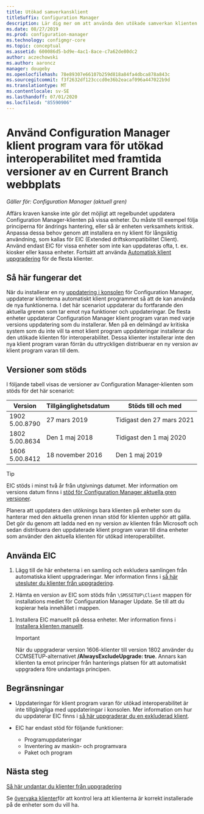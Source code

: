 ```yaml
---
title: Utökad samverkansklient
titleSuffix: Configuration Manager
description: Lär dig mer om att använda den utökade samverkan klienten för långsiktigt stöd för en statisk Configuration Manager-klient med en aktuell förgrenings plats.
ms.date: 08/27/2019
ms.prod: configuration-manager
ms.technology: configmgr-core
ms.topic: conceptual
ms.assetid: 600086d5-bd9e-4ac1-8ace-c7a62de80dc2
author: aczechowski
ms.author: aaroncz
manager: dougeby
ms.openlocfilehash: 78e89307e66107b259d818a84fa4dbca878a843c
ms.sourcegitcommit: f3f2632df123cccd0e36b2eacaf096a447022b9d
ms.translationtype: MT
ms.contentlocale: sv-SE
ms.lasthandoff: 07/01/2020
ms.locfileid: "85590906"
---
```

# <a name="use-the-configuration-manager-client-software-for-extended-interoperability-with-future-versions-of-a-current-branch-site"></a>Använd Configuration Manager klient program vara för utökad interoperabilitet med framtida versioner av en Current Branch webbplats

*Gäller för: Configuration Manager (aktuell gren)*  

Affärs kraven kanske inte gör det möjligt att regelbundet uppdatera Configuration Manager-klienten på vissa enheter. Du måste till exempel följa principerna för ändrings hantering, eller så är enheten verksamhets kritisk. Anpassa dessa behov genom att installera en ny klient för långsiktig användning, som kallas för EIC (Extended driftskompatibilitet Client). Använd endast EIC för vissa enheter som inte kan uppdateras ofta, t. ex. kiosker eller kassa enheter. Fortsätt att använda [Automatisk klient uppgradering](../clients/manage/upgrade/upgrade-clients-for-windows-computers.md#bkmk_autoupdate) för de flesta klienter.

## <a name="how-it-works"></a>Så här fungerar det

När du installerar en ny [uppdatering i konsolen](../servers/manage/install-in-console-updates.md) för Configuration Manager, uppdaterar klienterna automatiskt klient programmet så att de kan använda de nya funktionerna. I det här scenariot uppdaterar du fortfarande den aktuella grenen som tar emot nya funktioner och uppdateringar. De flesta enheter uppdaterar Configuration Manager klient program varan med varje versions uppdatering som du installerar. Men på en delmängd av kritiska system som du inte vill ta emot klient program uppdateringar installerar du den utökade klienten för interoperabilitet. Dessa klienter installerar inte den nya klient program varan förrän du uttryckligen distribuerar en ny version av klient program varan till dem.

## <a name="supported-versions"></a>Versioner som stöds

I följande tabell visas de versioner av Configuration Manager-klienten som stöds för det här scenariot:

| Version | Tillgänglighetsdatum | Stöds till och med |
|---------|---------|---------|
| 1902<br/>5.00.8790 | 27 mars 2019 | Tidigast den 27 mars 2021 |
| 1802<br/>5.00.8634 | Den 1 maj 2018 | Tidigast den 1 maj 2020 |
| 1606<br/>5.00.8412 | 18 november 2016 | Den 1 maj 2019 |

> [!TIP]  
> EIC stöds i minst två år från utgivnings datumet. Mer information om versions datum finns i [stöd för Configuration Manager aktuella gren versioner](../servers/manage/current-branch-versions-supported.md).  

Planera att uppdatera den utöknings bara klienten på enheter som du hanterar med den aktuella grenen innan stöd för klienten upphör att gälla. Det gör du genom att ladda ned en ny version av klienten från Microsoft och sedan distribuera den uppdaterade klient program varan till dina enheter som använder den aktuella klienten för utökad interoperabilitet.

## <a name="how-to-use-the-eic"></a>Använda EIC

1. Lägg till de här enheterna i en samling och exkludera samlingen från automatiska klient uppgraderingar. Mer information finns i [så här utesluter du klienter från uppgradering](../clients/manage/upgrade/exclude-clients-windows.md).  

1. Hämta en version av EIC som stöds från `\SMSSETUP\Client` mappen för installations mediet för Configuration Manager Update. Se till att du kopierar hela innehållet i mappen.  

<!--
    > [!TIP]
    > To find Configuration Manager media in the [Volume Licensing Service Center](https://www.microsoft.com/Licensing/servicecenter/Downloads/DownloadsAndKeys.aspx) (VLSC), go to the **Downloads and Keys** tab, and search for **Microsoft Endpoint Configmgr (current branch)**.
-->

1. Installera EIC manuellt på dessa enheter. Mer information finns i [Installera klienten manuellt](../clients/deploy/deploy-clients-to-windows-computers.md#BKMK_Manual).  

    > [!Important]  
    > När du uppgraderar version 1606-klienter till version 1802 använder du CCMSETUP-alternativet **/AlwaysExcludeUpgrade: true**. Annars kan klienten ta emot principer från hanterings platsen för att automatiskt uppgradera före undantags principen.  

## <a name="limitations"></a>Begränsningar

- Uppdateringar för klient program varan för utökad interoperabilitet är inte tillgängliga med uppdateringar i konsolen. Mer information om hur du uppdaterar EIC finns i [så här uppgraderar du en exkluderad klient](../clients/manage/upgrade/exclude-clients-windows.md#bkmk_override).  

- EIC har endast stöd för följande funktioner:  

  - Programuppdateringar  
  - Inventering av maskin- och programvara
  - Paket och program

## <a name="next-steps"></a>Nästa steg

[Så här undantar du klienter från uppgradering](../clients/manage/upgrade/exclude-clients-windows.md)

Se [övervaka klienter](../clients/manage/monitor-clients.md)för att kontrol lera att klienterna är korrekt installerade på de enheter som du vill ha.
